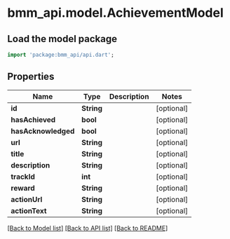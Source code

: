 # bmm_api.model.AchievementModel

## Load the model package
```dart
import 'package:bmm_api/api.dart';
```

## Properties
Name | Type | Description | Notes
------------ | ------------- | ------------- | -------------
**id** | **String** |  | [optional] 
**hasAchieved** | **bool** |  | [optional] 
**hasAcknowledged** | **bool** |  | [optional] 
**url** | **String** |  | [optional] 
**title** | **String** |  | [optional] 
**description** | **String** |  | [optional] 
**trackId** | **int** |  | [optional] 
**reward** | **String** |  | [optional] 
**actionUrl** | **String** |  | [optional] 
**actionText** | **String** |  | [optional] 

[[Back to Model list]](../README.md#documentation-for-models) [[Back to API list]](../README.md#documentation-for-api-endpoints) [[Back to README]](../README.md)


